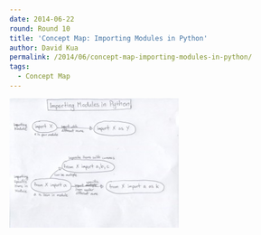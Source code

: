 ```yaml
---
date: 2014-06-22
round: Round 10
title: 'Concept Map: Importing Modules in Python'
author: David Kua
permalink: /2014/06/concept-map-importing-modules-in-python/
tags:
  - Concept Map
---
```

[<img class="alignnone size-medium wp-image-4794" alt="python_importing_concept_map" src="/uploads/2013/10/python_importing_concept_map-300x229.jpeg" width="300" height="229" />][1]

 [1]: /uploads/2013/10/python_importing_concept_map.jpeg
